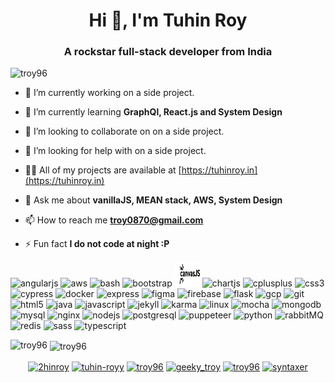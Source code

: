 <h1 align="center">Hi 👋, I'm Tuhin Roy</h1>
<h3 align="center">A rockstar full-stack developer from India</h3>

<p align="left"> <img src="https://komarev.com/ghpvc/?username=troy96" alt="troy96" /> </p>

- 🔭 I’m currently working on a side project.

- 🌱 I’m currently learning **GraphQl, React.js and System Design**

- 👯 I’m looking to collaborate on on a side project.

- 🤝 I’m looking for help with on a side project.


- 👨‍💻 All of my projects are available at [https://tuhinroy.in](https://tuhinroy.in)

- 💬 Ask me about **vanillaJS, MEAN stack, AWS, System Design**

- 📫 How to reach me **troy0870@gmail.com**

- ⚡ Fun fact **I do not code at night :P**

<p align="left"><img src="https://devicons.github.io/devicon/devicon.git/icons/angularjs/angularjs-original.svg" alt="angularjs" width="40" height="40"/> <img src="https://devicons.github.io/devicon/devicon.git/icons/amazonwebservices/amazonwebservices-original-wordmark.svg" alt="aws" width="40" height="40"/> <img src="https://www.vectorlogo.zone/logos/gnu_bash/gnu_bash-icon.svg" alt="bash" width="40" height="40"/> <img src="https://devicons.github.io/devicon/devicon.git/icons/bootstrap/bootstrap-plain.svg" alt="bootstrap" width="40" height="40"/> <img src="https://raw.githubusercontent.com/Hardik0307/Hardik0307/master/assets/canvasjs-charts.svg" alt="canvasjs" width="40" height="40"/> <img src="https://www.chartjs.org/media/logo-title.svg" alt="chartjs" width="40" height="40"/> <img src="https://devicons.github.io/devicon/devicon.git/icons/cplusplus/cplusplus-original.svg" alt="cplusplus" width="40" height="40"/> <img src="https://devicons.github.io/devicon/devicon.git/icons/css3/css3-original-wordmark.svg" alt="css3" width="40" height="40"/> <img src="https://raw.githubusercontent.com/simple-icons/simple-icons/6e46ec1fc23b60c8fd0d2f2ff46db82e16dbd75f/icons/cypress.svg" alt="cypress" width="40" height="40"/> <img src="https://devicons.github.io/devicon/devicon.git/icons/docker/docker-original-wordmark.svg" alt="docker" width="40" height="40"/> <img src="https://devicons.github.io/devicon/devicon.git/icons/express/express-original-wordmark.svg" alt="express" width="40" height="40"/> <img src="https://www.vectorlogo.zone/logos/figma/figma-icon.svg" alt="figma" width="40" height="40"/> <img src="https://www.vectorlogo.zone/logos/firebase/firebase-icon.svg" alt="firebase" width="40" height="40"/> <img src="https://www.vectorlogo.zone/logos/pocoo_flask/pocoo_flask-icon.svg" alt="flask" width="40" height="40"/> <img src="https://www.vectorlogo.zone/logos/google_cloud/google_cloud-icon.svg" alt="gcp" width="40" height="40"/> <img src="https://www.vectorlogo.zone/logos/git-scm/git-scm-icon.svg" alt="git" width="40" height="40"/> <img src="https://devicons.github.io/devicon/devicon.git/icons/html5/html5-original-wordmark.svg" alt="html5" width="40" height="40"/> <img src="https://devicons.github.io/devicon/devicon.git/icons/java/java-original-wordmark.svg" alt="java" width="40" height="40"/> <img src="https://devicons.github.io/devicon/devicon.git/icons/javascript/javascript-original.svg" alt="javascript" width="40" height="40"/> <img src="https://www.vectorlogo.zone/logos/jekyllrb/jekyllrb-icon.svg" alt="jekyll" width="40" height="40"/> <img src="https://raw.githubusercontent.com/detain/svg-logos/780f25886640cef088af994181646db2f6b1a3f8/svg/karma.svg" alt="karma" width="40" height="40"/> <img src="https://devicons.github.io/devicon/devicon.git/icons/linux/linux-original.svg" alt="linux" width="40" height="40"/> <img src="https://www.vectorlogo.zone/logos/mochajs/mochajs-icon.svg" alt="mocha" width="40" height="40"/> <img src="https://devicons.github.io/devicon/devicon.git/icons/mongodb/mongodb-original-wordmark.svg" alt="mongodb" width="40" height="40"/> <img src="https://devicons.github.io/devicon/devicon.git/icons/mysql/mysql-original-wordmark.svg" alt="mysql" width="40" height="40"/> <img src="https://devicons.github.io/devicon/devicon.git/icons/nginx/nginx-original.svg" alt="nginx" width="40" height="40"/> <img src="https://devicons.github.io/devicon/devicon.git/icons/nodejs/nodejs-original-wordmark.svg" alt="nodejs" width="40" height="40"/> <img src="https://devicons.github.io/devicon/devicon.git/icons/postgresql/postgresql-original-wordmark.svg" alt="postgresql" width="40" height="40"/> <img src="https://www.vectorlogo.zone/logos/pptrdev/pptrdev-official.svg" alt="puppeteer" width="40" height="40"/> <img src="https://devicons.github.io/devicon/devicon.git/icons/python/python-original.svg" alt="python" width="40" height="40"/> <img src="https://www.vectorlogo.zone/logos/rabbitmq/rabbitmq-icon.svg" alt="rabbitMQ" width="40" height="40"/> <img src="https://devicons.github.io/devicon/devicon.git/icons/redis/redis-original-wordmark.svg" alt="redis" width="40" height="40"/> <img src="https://devicons.github.io/devicon/devicon.git/icons/sass/sass-original.svg" alt="sass" width="40" height="40"/> <img src="https://devicons.github.io/devicon/devicon.git/icons/typescript/typescript-original.svg" alt="typescript" width="40" height="40"/></p>

<p><img align="left" src="https://github-readme-stats.vercel.app/api/top-langs/?username=troy96&layout=compact" alt="troy96" /></p>

<p>&nbsp;<img align="center" src="https://github-readme-stats.vercel.app/api?username=troy96&show_icons=true" alt="troy96" /></p>

<p align="center">
<a href="https://twitter.com/2hinroy" target="blank"><img align="center" src="https://cdn.jsdelivr.net/npm/simple-icons@3.0.1/icons/twitter.svg" alt="2hinroy" height="30" width="30" /></a>
<a href="https://linkedin.com/in/tuhin-royy" target="blank"><img align="center" src="https://cdn.jsdelivr.net/npm/simple-icons@3.0.1/icons/linkedin.svg" alt="tuhin-royy" height="30" width="30" /></a>
<a href="https://www.codechef.com/users/troy96" target="blank"><img align="center" src="https://cdn.jsdelivr.net/npm/simple-icons@3.1.0/icons/codechef.svg" alt="troy96" height="30" width="30" /></a>
<a href="https://www.hackerrank.com/geeky_troy" target="blank"><img align="center" src="https://cdn.jsdelivr.net/npm/simple-icons@3.0.1/icons/hackerrank.svg" alt="geeky_troy" height="30" width="30" /></a>
<a href="https://www.leetcode.com/troy96" target="blank"><img align="center" src="https://cdn.jsdelivr.net/npm/simple-icons@3.0.1/icons/leetcode.svg" alt="troy96" height="30" width="30" /></a>
<a href="https://auth.geeksforgeeks.org/user/syntaxer" target="blank"><img align="center" src="https://cdn.jsdelivr.net/npm/simple-icons@3.0.1/icons/geeksforgeeks.svg" alt="syntaxer" height="30" width="30" /></a>
</p>
